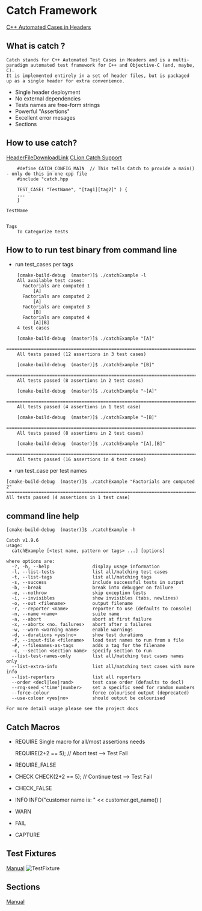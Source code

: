 Catch Framework
===============
[C++ Automated Cases in Headers](https://github.com/philsquared/Catch)

What is catch ?
---------------
    Catch stands for C++ Automated Test Cases in Headers and is a multi-paradigm automated test framework for C++ and Objective-C (and, maybe, C).
    It is implemented entirely in a set of header files, but is packaged up as a single header for extra convenience.

- Single header deployment
- No external dependencies
- Tests names are free-form strings
- Powerful "Assertions"
- Excellent error mesages
- Sections


How to use catch?
-----------------
[HeaderFileDownloadLink](https://github.com/philsquared/Catch/releases/download/v1.9.6/catch.hpp)
[CLion Catch Support](https://www.jetbrains.com/help/clion/catch-tests-support.html)


```
    #define CATCH_CONFIG_MAIN  // This tells Catch to provide a main() - only do this in one cpp file
    #include "catch.hpp

    TEST_CASE( "TestName", "[tag1][tag2]" ) {
    ...
    }

TestName


Tags
    To Categorize tests

```


How to to run test binary from command line
-------------------------------------------
- run test_cases per tags
```
    [cmake-build-debug  (master)]$ ./catchExample -l
    All available test cases:
      Factorials are computed 1
          [A]
      Factorials are computed 2
          [A]
      Factorials are computed 3
          [B]
      Factorials are computed 4
          [A][B]
    4 test cases

    [cmake-build-debug  (master)]$ ./catchExample "[A]"
    ===============================================================================
    All tests passed (12 assertions in 3 test cases)

    [cmake-build-debug  (master)]$ ./catchExample "[B]"
    ===============================================================================
    All tests passed (8 assertions in 2 test cases)

    [cmake-build-debug  (master)]$ ./catchExample "~[A]"
    ===============================================================================
    All tests passed (4 assertions in 1 test case)

    [cmake-build-debug  (master)]$ ./catchExample "~[B]"
    ===============================================================================
    All tests passed (8 assertions in 2 test cases)

    [cmake-build-debug  (master)]$ ./catchExample "[A],[B]"
    ===============================================================================
    All tests passed (16 assertions in 4 test cases)

```

- run test_case per test names
```
[cmake-build-debug  (master)]$ ./catchExample "Factorials are computed 2"
===============================================================================
All tests passed (4 assertions in 1 test case)
```


command line help
-----------------
```
[cmake-build-debug  (master)]$ ./catchExample -h

Catch v1.9.6
usage:
  catchExample [<test name, pattern or tags> ...] [options]

where options are:
  -?, -h, --help                display usage information
  -l, --list-tests              list all/matching test cases
  -t, --list-tags               list all/matching tags
  -s, --success                 include successful tests in output
  -b, --break                   break into debugger on failure
  -e, --nothrow                 skip exception tests
  -i, --invisibles              show invisibles (tabs, newlines)
  -o, --out <filename>          output filename
  -r, --reporter <name>         reporter to use (defaults to console)
  -n, --name <name>             suite name
  -a, --abort                   abort at first failure
  -x, --abortx <no. failures>   abort after x failures
  -w, --warn <warning name>     enable warnings
  -d, --durations <yes|no>      show test durations
  -f, --input-file <filename>   load test names to run from a file
  -#, --filenames-as-tags       adds a tag for the filename
  -c, --section <section name>  specify section to run
  --list-test-names-only        list all/matching test cases names only
  --list-extra-info             list all/matching test cases with more info
  --list-reporters              list all reporters
  --order <decl|lex|rand>       test case order (defaults to decl)
  --rng-seed <'time'|number>    set a specific seed for random numbers
  --force-colour                force colourised output (deprecated)
  --use-colour <yes|no>         should output be colourised

For more detail usage please see the project docs
```


Catch Macros
------------
- REQUIRE
    Single macro for all/most assertions needs

    REQUIRE(2+2 == 5);  // Abort test  --> Test Fail

- REQUIRE_FALSE

- CHECK
    CHECK(2+2 == 5); // Continue test --> Test Fail

- CHECK_FALSE

- INFO
    INFO("customer name is: " << customer.get_name() )

- WARN

- FAIL

- CAPTURE


Test Fixtures
-------------
[Manual](https://github.com/philsquared/Catch/blob/master/docs/test-fixtures.md)
![TestFixture]()

Sections
--------
[Manual](https://github.com/philsquared/Catch/blob/master/docs/test-cases-and-sections.md)